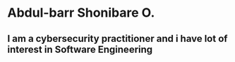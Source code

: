 # Abdul-barr Shonibare O.
## I am a cybersecurity practitioner and i have lot of interest in Software Engineering
